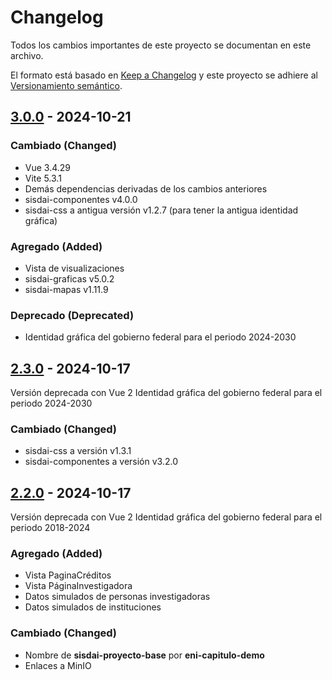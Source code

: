 # Changelog

Todos los cambios importantes de este proyecto se documentan en este archivo.

El formato está basado en [Keep a Changelog](https://keepachangelog.com/en/1.1.0)
y este proyecto se adhiere al [Versionamiento semántico](https://semver.org/spec/v2.0.0.html).

## [3.0.0] - 2024-10-21

### Cambiado (Changed)

- Vue 3.4.29
- Vite 5.3.1
- Demás dependencias derivadas de los cambios anteriores
- sisdai-componentes v4.0.0
- sisdai-css a antigua versión v1.2.7 (para tener la antigua identidad gráfica)

### Agregado (Added)

- Vista de visualizaciones
- sisdai-graficas v5.0.2
- sisdai-mapas v1.11.9

### Deprecado (Deprecated)

- Identidad gráfica del gobierno federal para el periodo 2024-2030

## [2.3.0] - 2024-10-17

Versión deprecada con Vue 2
Identidad gráfica del gobierno federal para el periodo 2024-2030

### Cambiado (Changed)

- sisdai-css a versión v1.3.1
- sisdai-componentes a versión v3.2.0

## [2.2.0] - 2024-10-17

Versión deprecada con Vue 2
Identidad gráfica del gobierno federal para el periodo 2018-2024

### Agregado (Added)

- Vista PaginaCréditos
- Vista PáginaInvestigadora
- Datos simulados de personas investigadoras
- Datos simulados de instituciones

### Cambiado (Changed)

- Nombre de **sisdai-proyecto-base** por **eni-capitulo-demo**
- Enlaces a MinIO

[3.0.0]: https://codigo.conahcyt.mx/eni/eni-capitulo-demo/compare/v3.0.0...v2.3.0
[2.3.0]: https://codigo.conahcyt.mx/eni/eni-capitulo-demo/compare/v2.3.0...v2.2.0
[2.2.0]: https://codigo.conahcyt.mx/eni/eni-capitulo-demo/compare/v2.2.0...v2.1.0
